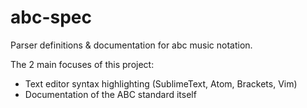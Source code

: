 abc-spec
==========
Parser definitions & documentation for abc music notation.

The 2 main focuses of this project:

* Text editor syntax highlighting (SublimeText, Atom, Brackets, Vim)
* Documentation of the ABC standard itself
